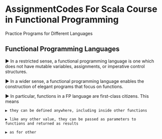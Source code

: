 # AssignmentCodes For Scala Course in Functional Programming

Practice Programs for Different Languages

<h2><b>Functional Programming Languages</b></h2>

▶ In a restricted sense, a functional programming language is one
which does not have mutable variables, assignments, or
imperative control structures.

▶ In a wider sense, a functional programming language enables
the construction of elegant programs that focus on functions.

▶ In particular, functions in a FP language are first-class citizens.
This means

    ▶ they can be defined anywhere, including inside other functions

    ▶ like any other value, they can be passed as parameters to
    functions and returned as results

    ▶ as for other
